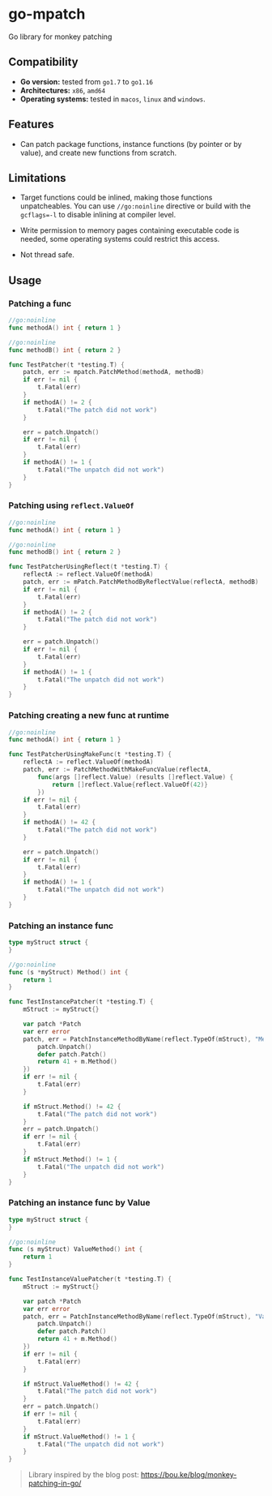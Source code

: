 # go-mpatch
Go library for monkey patching

## Compatibility

- **Go version:** tested from `go1.7` to `go1.16`
- **Architectures:** `x86`, `amd64`
- **Operating systems:** tested in `macos`, `linux` and `windows`. 

## Features

- Can patch package functions, instance functions (by pointer or by value), and create new functions from scratch.

## Limitations

- Target functions could be inlined, making those functions unpatcheables. You can use `//go:noinline` directive or build with the `gcflags=-l`
to disable inlining at compiler level.

- Write permission to memory pages containing executable code is needed, some operating systems could restrict this access.

- Not thread safe.

## Usage

### Patching a func
```go
//go:noinline
func methodA() int { return 1 }

//go:noinline
func methodB() int { return 2 }

func TestPatcher(t *testing.T) {
	patch, err := mpatch.PatchMethod(methodA, methodB)
	if err != nil {
		t.Fatal(err)
	}
	if methodA() != 2 {
		t.Fatal("The patch did not work")
	}

	err = patch.Unpatch()
	if err != nil {
		t.Fatal(err)
	}
	if methodA() != 1 {
		t.Fatal("The unpatch did not work")
	}
}
```

### Patching using `reflect.ValueOf`
```go
//go:noinline
func methodA() int { return 1 }

//go:noinline
func methodB() int { return 2 }

func TestPatcherUsingReflect(t *testing.T) {
	reflectA := reflect.ValueOf(methodA)
	patch, err := mPatch.PatchMethodByReflectValue(reflectA, methodB)
	if err != nil {
		t.Fatal(err)
	}
	if methodA() != 2 {
		t.Fatal("The patch did not work")
	}

	err = patch.Unpatch()
	if err != nil {
		t.Fatal(err)
	}
	if methodA() != 1 {
		t.Fatal("The unpatch did not work")
	}
}
```

### Patching creating a new func at runtime
```go
//go:noinline
func methodA() int { return 1 }

func TestPatcherUsingMakeFunc(t *testing.T) {
	reflectA := reflect.ValueOf(methodA)
	patch, err := PatchMethodWithMakeFuncValue(reflectA,
		func(args []reflect.Value) (results []reflect.Value) {
			return []reflect.Value{reflect.ValueOf(42)}
		})
	if err != nil {
		t.Fatal(err)
	}
	if methodA() != 42 {
		t.Fatal("The patch did not work")
	}

	err = patch.Unpatch()
	if err != nil {
		t.Fatal(err)
	}
	if methodA() != 1 {
		t.Fatal("The unpatch did not work")
	}
}
```

### Patching an instance func
```go
type myStruct struct {
}

//go:noinline
func (s *myStruct) Method() int {
	return 1
}

func TestInstancePatcher(t *testing.T) {
	mStruct := myStruct{}

	var patch *Patch
	var err error
	patch, err = PatchInstanceMethodByName(reflect.TypeOf(mStruct), "Method", func(m *myStruct) int {
		patch.Unpatch()
		defer patch.Patch()
		return 41 + m.Method()
	})
	if err != nil {
		t.Fatal(err)
	}

	if mStruct.Method() != 42 {
		t.Fatal("The patch did not work")
	}
	err = patch.Unpatch()
	if err != nil {
		t.Fatal(err)
	}
	if mStruct.Method() != 1 {
		t.Fatal("The unpatch did not work")
	}
}
```

### Patching an instance func by Value
```go
type myStruct struct {
}

//go:noinline
func (s myStruct) ValueMethod() int {
	return 1
}

func TestInstanceValuePatcher(t *testing.T) {
	mStruct := myStruct{}

	var patch *Patch
	var err error
	patch, err = PatchInstanceMethodByName(reflect.TypeOf(mStruct), "ValueMethod", func(m myStruct) int {
		patch.Unpatch()
		defer patch.Patch()
		return 41 + m.Method()
	})
	if err != nil {
		t.Fatal(err)
	}

	if mStruct.ValueMethod() != 42 {
		t.Fatal("The patch did not work")
	}
	err = patch.Unpatch()
	if err != nil {
		t.Fatal(err)
	}
	if mStruct.ValueMethod() != 1 {
		t.Fatal("The unpatch did not work")
	}
}
```

> Library inspired by the blog post: https://bou.ke/blog/monkey-patching-in-go/
